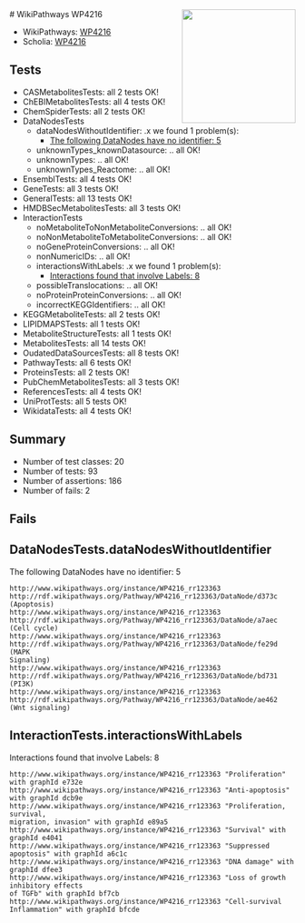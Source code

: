 <img style="float: right; width: 200px" src="https://upload.wikimedia.org/wikipedia/commons/thumb/8/83/Wplogo_with_text_500.png/640px-Wplogo_with_text_500.png" />
# WikiPathways WP4216

* WikiPathways: [WP4216](https://wikipathways.org/pathways/WP4216)
* Scholia: [WP4216](https://scholia.toolforge.org/wikipathways/WP4216)
## Tests
* CASMetabolitesTests: all 2 tests OK!
* ChEBIMetabolitesTests: all 4 tests OK!
* ChemSpiderTests: all 2 tests OK!
* DataNodesTests
    * dataNodesWithoutIdentifier: .x we found 1 problem(s):
        * [The following DataNodes have no identifier: 5](#d2d32fa4)
    * unknownTypes_knownDatasource: .. all OK!
    * unknownTypes: .. all OK!
    * unknownTypes_Reactome: .. all OK!
* EnsemblTests: all 4 tests OK!
* GeneTests: all 3 tests OK!
* GeneralTests: all 13 tests OK!
* HMDBSecMetabolitesTests: all 3 tests OK!
* InteractionTests
    * noMetaboliteToNonMetaboliteConversions: .. all OK!
    * noNonMetaboliteToMetaboliteConversions: .. all OK!
    * noGeneProteinConversions: .. all OK!
    * nonNumericIDs: .. all OK!
    * interactionsWithLabels: .x we found 1 problem(s):
        * [Interactions found that involve Labels: 8](#630d267f)
    * possibleTranslocations: .. all OK!
    * noProteinProteinConversions: .. all OK!
    * incorrectKEGGIdentifiers: .. all OK!
* KEGGMetaboliteTests: all 2 tests OK!
* LIPIDMAPSTests: all 1 tests OK!
* MetaboliteStructureTests: all 1 tests OK!
* MetabolitesTests: all 14 tests OK!
* OudatedDataSourcesTests: all 8 tests OK!
* PathwayTests: all 6 tests OK!
* ProteinsTests: all 2 tests OK!
* PubChemMetabolitesTests: all 3 tests OK!
* ReferencesTests: all 4 tests OK!
* UniProtTests: all 5 tests OK!
* WikidataTests: all 4 tests OK!


## Summary

* Number of test classes: 20
* Number of tests: 93
* Number of assertions: 186
* Number of fails: 2

## Fails

<a name="d2d32fa4" />

## DataNodesTests.dataNodesWithoutIdentifier

The following DataNodes have no identifier: 5
```
http://www.wikipathways.org/instance/WP4216_rr123363 http://rdf.wikipathways.org/Pathway/WP4216_rr123363/DataNode/d373c (Apoptosis)
http://www.wikipathways.org/instance/WP4216_rr123363 http://rdf.wikipathways.org/Pathway/WP4216_rr123363/DataNode/a7aec (Cell cycle)
http://www.wikipathways.org/instance/WP4216_rr123363 http://rdf.wikipathways.org/Pathway/WP4216_rr123363/DataNode/fe29d (MAPK
Signaling)
http://www.wikipathways.org/instance/WP4216_rr123363 http://rdf.wikipathways.org/Pathway/WP4216_rr123363/DataNode/bd731 (PI3K)
http://www.wikipathways.org/instance/WP4216_rr123363 http://rdf.wikipathways.org/Pathway/WP4216_rr123363/DataNode/ae462 (Wnt signaling)
```

<a name="630d267f" />

## InteractionTests.interactionsWithLabels

Interactions found that involve Labels: 8
```
http://www.wikipathways.org/instance/WP4216_rr123363 "Proliferation" with graphId e732e
http://www.wikipathways.org/instance/WP4216_rr123363 "Anti-apoptosis" with graphId dcb9e
http://www.wikipathways.org/instance/WP4216_rr123363 "Proliferation, survival, 
migration, invasion" with graphId e89a5
http://www.wikipathways.org/instance/WP4216_rr123363 "Survival" with graphId e4041
http://www.wikipathways.org/instance/WP4216_rr123363 "Suppressed apoptosis" with graphId a6c1c
http://www.wikipathways.org/instance/WP4216_rr123363 "DNA damage" with graphId dfee3
http://www.wikipathways.org/instance/WP4216_rr123363 "Loss of growth
inhibitory effects 
of TGFb" with graphId bf7cb
http://www.wikipathways.org/instance/WP4216_rr123363 "Cell-survival
Inflammation" with graphId bfcde
```

